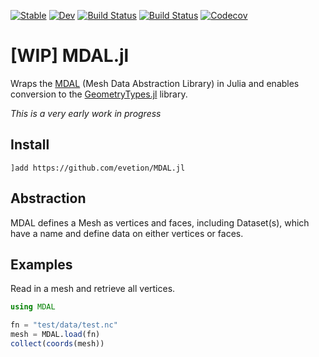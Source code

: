 [![Stable](https://img.shields.io/badge/docs-stable-blue.svg)](https://evetion.github.io/MDAL.jl/stable)
[![Dev](https://img.shields.io/badge/docs-dev-blue.svg)](https://evetion.github.io/MDAL.jl/dev)
[![Build Status](https://travis-ci.com/evetion/MDAL.jl.svg?branch=master)](https://travis-ci.com/evetion/MDAL.jl)
[![Build Status](https://ci.appveyor.com/api/projects/status/github/evetion/MDAL.jl?svg=true)](https://ci.appveyor.com/project/evetion/MDAL-jl)
[![Codecov](https://codecov.io/gh/evetion/MDAL.jl/branch/master/graph/badge.svg)](https://codecov.io/gh/evetion/MDAL.jl)

# [WIP] MDAL.jl
Wraps the [MDAL](https://github.com/lutraconsulting/MDAL) (Mesh Data Abstraction Library) in Julia and enables conversion to the [GeometryTypes.jl](https://github.com/JuliaGeometry/GeometryTypes.jl) library.

*This is a very early work in progress*

## Install
```
]add https://github.com/evetion/MDAL.jl
```

## Abstraction
MDAL defines a Mesh as vertices and faces, including Dataset(s), which have a name and define data on either vertices or faces.


## Examples
Read in a mesh and retrieve all vertices.
```julia
using MDAL

fn = "test/data/test.nc"
mesh = MDAL.load(fn)
collect(coords(mesh))
```

